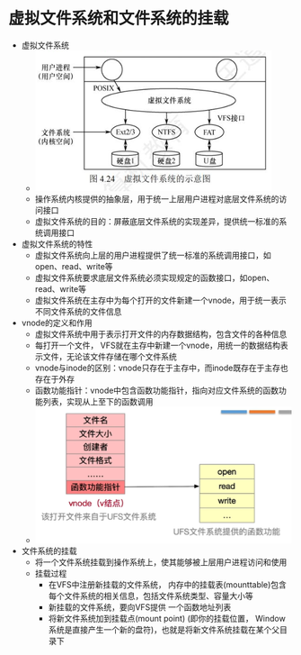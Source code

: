 # 虚拟文件系统和文件系统的挂载

* 虚拟文件系统
    * ![](./img/Snipaste_2025-06-10_11-44-35.png)
    * 操作系统内核提供的抽象层，用于统一上层用户进程对底层文件系统的访问接口
    * 虚拟文件系统的目的：屏蔽底层文件系统的实现差异，提供统一标准的系统调用接口
* 虚拟文件系统的特性
    * 虚拟文件系统向上层的用户进程提供了统一标准的系统调用接口，如open、read、write等
    * 虚拟文件系统要求底层文件系统必须实现规定的函数接口，如open、read、write等
    * 虚拟文件系统在主存中为每个打开的文件新建一个vnode，用于统一表示不同文件系统的文件信息
* vnode的定义和作用
    * 虚拟文件系统中用于表示打开文件的内存数据结构，包含文件的各种信息
    * 每打开一个文件， VFS就在主存中新建一个vnode，用统一的数据结构表示文件，无论该文件存储在哪个文件系统
    * vnode与inode的区别：vnode只存在于主存中，而inode既存在于主存也存在于外存
    * 函数功能指针：vnode中包含函数功能指针，指向对应文件系统的函数功能列表，实现从上至下的函数调用
    * ![](./img/Snipaste_2025-06-10_11-52-50.png)
* 文件系统的挂载
    * 将一个文件系统挂载到操作系统上，使其能够被上层用户进程访问和使用
    * 挂载过程
        * 在VFS中注册新挂载的文件系统， 内存中的挂载表(mounttable)包含每个文件系统的相关信息，包括文件系统类型、容量大小等
        * 新挂载的文件系统，要向VFS提供 一个函数地址列表
        * 将新文件系统加到挂载点(mount point) (即你的挂载位置， Window系统是直接产生一个新的盘符)，也就是将新文件系统挂载在某个父目录下